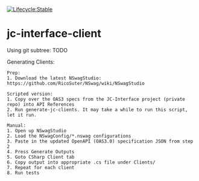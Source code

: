 [![Lifecycle:Stable](https://img.shields.io/badge/Lifecycle-Stable-97ca00)](https://github.com/bcgov/jc-interface-client/)

# jc-interface-client


Using git subtree: 
	TODO

Generating Clients: 

	Prep: 
	1. Download the latest NSwagStudio: https://github.com/RicoSuter/NSwag/wiki/NSwagStudio

	Scripted version:
	1. Copy over the OAS3 specs from the JC-Interface project (private repo) into API References
	2. Run generate-jc-clients. It may take a while to run this script, let it run.

	Manual: 
	1. Open up NSwagStudio
	2. Load the NSwagConfig/*.nswag configurations
	3. Paste in the updated OpenAPI (OAS3.0) specification JSON from step 2
	4. Press Generate Outputs
	5. Goto CSharp Client tab
	6. Copy output into appropriate .cs file under Clients/
	7. Repeat for each client
	8. Run tests